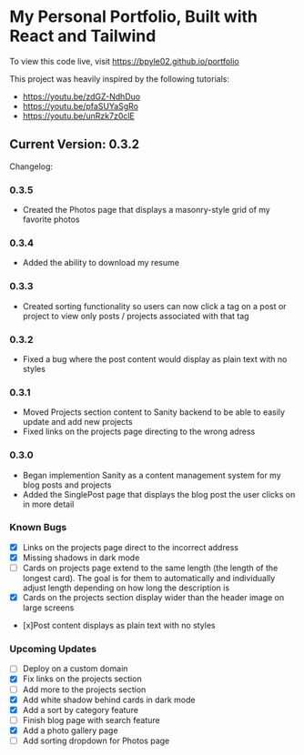 # My Personal Portfolio, Built with React and Tailwind

To view this code live, visit https://bpyle02.github.io/portfolio

This project was heavily inspired by the following tutorials:
- https://youtu.be/zdGZ-NdhDuo
- https://youtu.be/pfaSUYaSgRo
- https://youtu.be/unRzk7z0clE

## Current Version: 0.3.2
Changelog:
### 0.3.5
- Created the Photos page that displays a masonry-style grid of my favorite photos
### 0.3.4
- Added the ability to download my resume
### 0.3.3
- Created sorting functionality so users can now click a tag on a post or project to view only posts / projects associated with that tag
### 0.3.2
- Fixed a bug where the post content would display as plain text with no styles
### 0.3.1
- Moved Projects section content to Sanity backend to be able to easily update and add new projects
- Fixed links on the projects page directing to the wrong adress
### 0.3.0
- Began implemention Sanity as a content management system for my blog posts and projects
- Added the SinglePost page that displays the blog post the user clicks on in more detail

### Known Bugs
- [x] Links on the projects page direct to the incorrect address
- [x] Missing shadows in dark mode
- [ ] Cards on projects page extend to the same length (the length of the longest card). The goal is for them to automatically and individually adjust length depending on how long the description is
- [x] Cards on the projects section display wider than the header image on large screens
- [x]Post content displays as plain text with no styles

### Upcoming Updates
- [ ] Deploy on a custom domain
- [x] Fix links on the projects section
- [ ] Add more to the projects section
- [x] Add white shadow behind cards in dark mode
- [x] Add a sort by category feature
- [ ] Finish blog page with search feature
- [x] Add a photo gallery page
- [ ] Add sorting dropdown for Photos page
